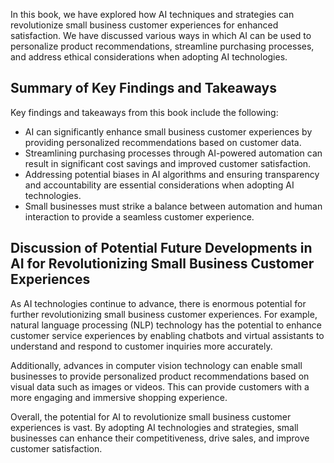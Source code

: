 

In this book, we have explored how AI techniques and strategies can revolutionize small business customer experiences for enhanced satisfaction. We have discussed various ways in which AI can be used to personalize product recommendations, streamline purchasing processes, and address ethical considerations when adopting AI technologies.

Summary of Key Findings and Takeaways
-------------------------------------

Key findings and takeaways from this book include the following:

* AI can significantly enhance small business customer experiences by providing personalized recommendations based on customer data.
* Streamlining purchasing processes through AI-powered automation can result in significant cost savings and improved customer satisfaction.
* Addressing potential biases in AI algorithms and ensuring transparency and accountability are essential considerations when adopting AI technologies.
* Small businesses must strike a balance between automation and human interaction to provide a seamless customer experience.

Discussion of Potential Future Developments in AI for Revolutionizing Small Business Customer Experiences
---------------------------------------------------------------------------------------------------------

As AI technologies continue to advance, there is enormous potential for further revolutionizing small business customer experiences. For example, natural language processing (NLP) technology has the potential to enhance customer service experiences by enabling chatbots and virtual assistants to understand and respond to customer inquiries more accurately.

Additionally, advances in computer vision technology can enable small businesses to provide personalized product recommendations based on visual data such as images or videos. This can provide customers with a more engaging and immersive shopping experience.

Overall, the potential for AI to revolutionize small business customer experiences is vast. By adopting AI technologies and strategies, small businesses can enhance their competitiveness, drive sales, and improve customer satisfaction.